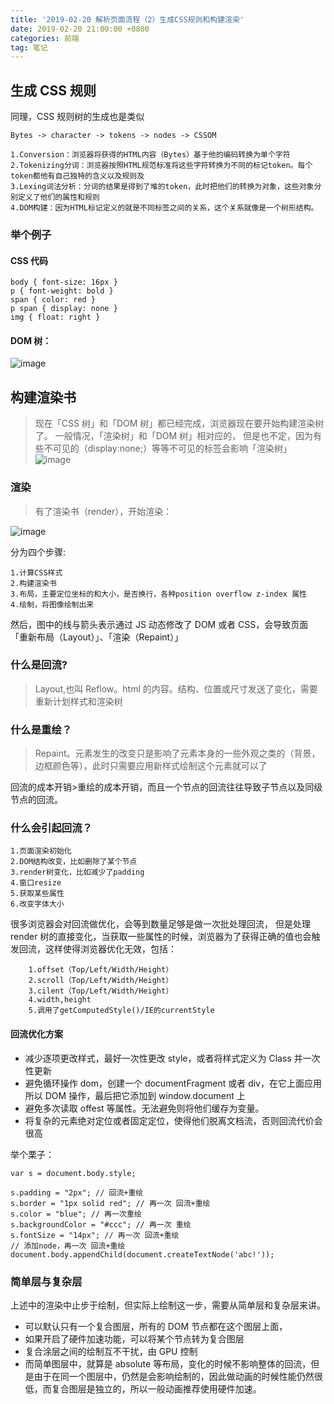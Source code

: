 ```yaml
---
title: '2019-02-20 解析页面流程（2）生成CSS规则和构建渲染'
date: 2019-02-20 21:00:00 +0800
categories: 前端
tag: 笔记
---
```


## 生成 CSS 规则

同理，CSS 规则树的生成也是类似

```
Bytes -> character -> tokens -> nodes -> CSSOM
```

```
1.Conversion：浏览器将获得的HTML内容（Bytes）基于他的编码转换为单个字符
2.Tokenizing分词：浏览器按照HTML规范标准将这些字符转换为不同的标记token。每个token都他有自己独特的含义以及规则及
3.Lexing词法分析：分词的结果是得到了堆的token，此时把他们的转换为对象，这些对象分别定义了他们的属性和规则
4.DOM构建：因为HTML标记定义的就是不同标签之间的关系，这个关系就像是一个树形结构。
```

### 举个例子

#### CSS 代码

```
body { font-size: 16px }
p { font-weight: bold }
span { color: red }
p span { display: none }
img { float: right }
```

#### DOM 树：

![image](https://ws4.sinaimg.cn/large/006tKfTcgy1g0csljk8rsj30g608bq38.jpg)

## 构建渲染书

> 现在「CSS 树」和「DOM 树」都已经完成，浏览器现在要开始构建渲染树了。
> 一般情况，「渲染树」和「DOM 树」相对应的， 但是也不定，因为有些不可见的（display:none;）等等不可见的标签会影响「渲染树」
> ![image](https://ws4.sinaimg.cn/large/006tKfTcgy1g0cspjnnvqj30p00bo0ti.jpg)

### 渲染

> 有了渲染书（render），开始渲染：

![image](https://ws3.sinaimg.cn/large/006tKfTcgy1g0csqsdknsj30m8064q3c.jpg)

分为四个步骤:

```
1.计算CSS样式
2.构建渲染书
3.布局，主要定位坐标的和大小，是否换行，各种position overflow z-index 属性
4.绘制，将图像绘制出来
```

然后，图中的线与箭头表示通过 JS 动态修改了 DOM 或者 CSS，会导致页面「重新布局（Layout）」、「渲染（Repaint）」

### 什么是回流?

> Layout,也叫 Reflow。html 的内容。结构、位置或尺寸发送了变化，需要重新计划样式和渲染树

### 什么是重绘？

> Repaint。元素发生的改变只是影响了元素本身的一些外观之类的（背景，边框颜色等），此时只需要应用新样式绘制这个元素就可以了

回流的成本开销>重绘的成本开销，而且一个节点的回流往往导致子节点以及同级节点的回流。

### 什么会引起回流？

```
1.页面渲染初始化
2.DOM结构改变，比如删除了某个节点
3.render树变化，比如减少了padding
4.窗口resize
5.获取某些属性
6.改变字体大小
```

很多浏览器会对回流做优化，会等到数量足够是做一次批处理回流，
但是处理 render 树的直接变化，当获取一些属性的时候，浏览器为了获得正确的值也会触发回流，这样使得浏览器优化无效，包括：

```
    1.offset（Top/Left/Width/Height）
    2.scroll（Top/Left/Width/Height）
    3.cilent（Top/Left/Width/Height）
    4.width,height
    5.调用了getComputedStyle()/IE的currentStyle
```

#### 回流优化方案

- 减少逐项更改样式，最好一次性更改 style，或者将样式定义为 Class 并一次性更新
- 避免循环操作 dom，创建一个 documentFragment 或者 div，在它上面应用所以 DOM 操作，最后把它添加到 window.document 上
- 避免多次读取 offest 等属性。无法避免则将他们缓存为变量。
- 将复杂的元素绝对定位或者固定定位，使得他们脱离文档流，否则回流代价会很高

举个栗子：

```
var s = document.body.style;

s.padding = "2px"; // 回流+重绘
s.border = "1px solid red"; // 再一次 回流+重绘
s.color = "blue"; // 再一次重绘
s.backgroundColor = "#ccc"; // 再一次 重绘
s.fontSize = "14px"; // 再一次 回流+重绘
// 添加node，再一次 回流+重绘
document.body.appendChild(document.createTextNode('abc!'));
```

### 简单层与复杂层

上述中的渲染中止步于绘制，但实际上绘制这一步，需要从简单层和复杂层来讲。

- 可以默认只有一个复合图层，所有的 DOM 节点都在这个图层上面，
- 如果开启了硬件加速功能，可以将某个节点转为复合图层
- 复合涂层之间的绘制互不干扰，由 GPU 控制
- 而简单图层中，就算是 absolute 等布局，变化的时候不影响整体的回流，但是由于在同一个图层中，仍然是会影响绘制的，因此做动画的时候性能仍然很低，而复合图层是独立的，所以一般动画推荐使用硬件加速。

